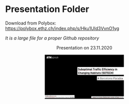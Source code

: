 # Presentation Folder 

Download from Polybox:
https://polybox.ethz.ch/index.php/s/Hku1UId3VvnO1yg

*It is a large file for a proper Github repository*

<div align="center">
	<p>Presentation on 23.11.2020</p>
	<a href="https://youtu.be/L7Vt4ovwQgk?t=3695">
		<img alt="Qries" src="https://github.com/Reivajar/A-BCN-Paradox/blob/master/other/presentation_1st_slide.PNG" width="50%">
	</a>
</div>
